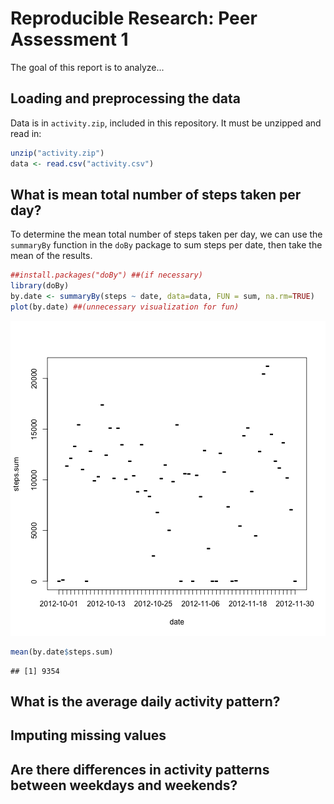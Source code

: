 # Reproducible Research: Peer Assessment 1
The goal of this report is to analyze...

## Loading and preprocessing the data
Data is in ```activity.zip```, included in this repository. It must be unzipped and read in:


```r
unzip("activity.zip")
data <- read.csv("activity.csv")
```

## What is mean total number of steps taken per day?
To determine the mean total number of steps taken per day, we can use the ```summaryBy``` function in the ```doBy``` package to sum steps per date, then take the mean of the results.


```r
##install.packages("doBy") ##(if necessary)
library(doBy)
by.date <- summaryBy(steps ~ date, data=data, FUN = sum, na.rm=TRUE)
plot(by.date) ##(unnecessary visualization for fun)
```

![plot of chunk unnamed-chunk-2](figure/unnamed-chunk-2.png) 

```r
mean(by.date$steps.sum)
```

```
## [1] 9354
```

## What is the average daily activity pattern?



## Imputing missing values



## Are there differences in activity patterns between weekdays and weekends?
